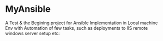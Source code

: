 # MyAnsible
A Test &amp; the Begining project for Ansible Implementation in Local machine Env with Automation of few tasks, such as deployments to IIS remote windows server setup etc:
